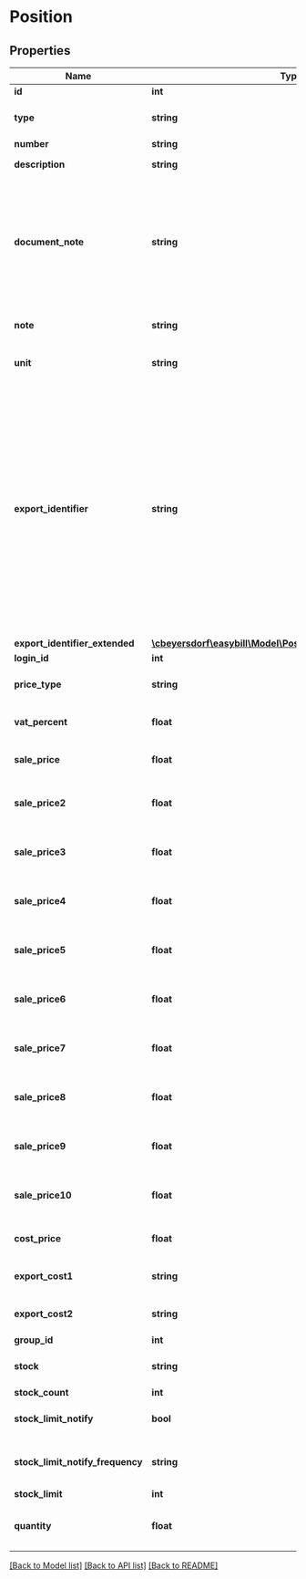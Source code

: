 # Position

## Properties
Name | Type | Description | Notes
------------ | ------------- | ------------- | -------------
**id** | **int** |  | [optional] 
**type** | **string** |  | [optional] [default to 'PRODUCT']
**number** | **string** |  | 
**description** | **string** | The positions name or description | 
**document_note** | **string** | This field can be used in the document text areas with the liquid placeholder {{document.item_notes}}. Every note is only displayed once for every kind of product. This is useful if you want to add something like an instruction. | [optional] 
**note** | **string** | Note for internal use | [optional] [default to 'null']
**unit** | **string** |  | [optional] [default to 'null']
**export_identifier** | **string** | The FAS-Account is the four-digit revenue account, in which the revenue will be entered when doing the export to your tax consultant. In case you want to split your revenue to several revenue accounts, please talk to your tax consultant before, to guarantee an unobstructed use of the interface. For every revenue element, there are number ranges, which can be used. Please avoid using combinations of numbers, which can not be used by your tax consultant. | [optional] [default to 'null']
**export_identifier_extended** | [**\cbeyersdorf\easybill\Model\PositionExportIdentifierExtended**](PositionExportIdentifierExtended.md) |  | [optional] 
**login_id** | **int** |  | [optional] 
**price_type** | **string** |  | [optional] [default to 'NETTO']
**vat_percent** | **float** |  | [optional] [default to 19.0]
**sale_price** | **float** | Price in cents (e.g. \&quot;150\&quot; &#x3D; 1.50€) | 
**sale_price2** | **float** | Price for customers of group 2 in cents (e.g. \&quot;150\&quot; &#x3D; 1.50€) | [optional] 
**sale_price3** | **float** | Price for customers of group 3 in cents (e.g. \&quot;150\&quot; &#x3D; 1.50€) | [optional] 
**sale_price4** | **float** | Price for customers of group 4 in cents (e.g. \&quot;150\&quot; &#x3D; 1.50€) | [optional] 
**sale_price5** | **float** | Price for customers of group 5 in cents (e.g. \&quot;150\&quot; &#x3D; 1.50€) | [optional] 
**sale_price6** | **float** | Price for customers of group 6 in cents (e.g. \&quot;150\&quot; &#x3D; 1.50€) | [optional] 
**sale_price7** | **float** | Price for customers of group 7 in cents (e.g. \&quot;150\&quot; &#x3D; 1.50€) | [optional] 
**sale_price8** | **float** | Price for customers of group 8 in cents (e.g. \&quot;150\&quot; &#x3D; 1.50€) | [optional] 
**sale_price9** | **float** | Price for customers of group 9 in cents (e.g. \&quot;150\&quot; &#x3D; 1.50€) | [optional] 
**sale_price10** | **float** | Price for customers of group 10 in cents (e.g. \&quot;150\&quot; &#x3D; 1.50€) | [optional] 
**cost_price** | **float** | Price in cents (e.g. \&quot;150\&quot; &#x3D; 1.50€) | [optional] 
**export_cost1** | **string** |  | [optional] [default to 'null']
**export_cost2** | **string** |  | [optional] [default to 'null']
**group_id** | **int** |  | [optional] 
**stock** | **string** | Activates stock management for this position | [optional] [default to 'NO']
**stock_count** | **int** | Current stock count | [optional] 
**stock_limit_notify** | **bool** | Notify when stock_count is lower than stock_limit | [optional] [default to false]
**stock_limit_notify_frequency** | **string** | Notify frequency when stock_count is lower than stock_limit (ALWAYS, ONCE) | [optional] [default to 'ALWAYS']
**stock_limit** | **int** |  | [optional] 
**quantity** | **float** | Used as the default quantity when adding this position to a document | [optional] 

[[Back to Model list]](../README.md#documentation-for-models) [[Back to API list]](../README.md#documentation-for-api-endpoints) [[Back to README]](../README.md)


